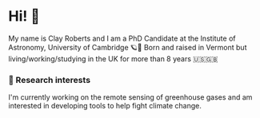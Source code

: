 # Hi! 👋

My name is Clay Roberts and I am a PhD Candidate at the Institute of Astronomy, University of Cambridge 🪐🔭  Born and raised in Vermont but living/working/studying in the UK for more than 8 years 🇺🇸🇬🇧

### 🔬 Research interests

I'm currently working on the remote sensing of greenhouse gases and am interested in developing tools to help fight climate change. 

<!--
**Clayton-Roberts/Clayton-Roberts** is a ✨ _special_ ✨ repository because its `README.md` (this file) appears on your GitHub profile.

Here are some ideas to get you started:

- 🔭 I’m currently working on ...
- 🌱 I’m currently learning ...
- 👯 I’m looking to collaborate on ...
- 🤔 I’m looking for help with ...
- 💬 Ask me about ...
- 📫 How to reach me: ...
- 😄 Pronouns: ...
- ⚡ Fun fact: ...
-->
